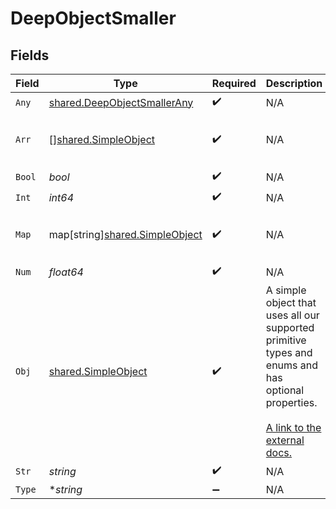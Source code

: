 # DeepObjectSmaller


## Fields

| Field                                                                                                                                                             | Type                                                                                                                                                              | Required                                                                                                                                                          | Description                                                                                                                                                       | Example                                                                                                                                                           |
| ----------------------------------------------------------------------------------------------------------------------------------------------------------------- | ----------------------------------------------------------------------------------------------------------------------------------------------------------------- | ----------------------------------------------------------------------------------------------------------------------------------------------------------------- | ----------------------------------------------------------------------------------------------------------------------------------------------------------------- | ----------------------------------------------------------------------------------------------------------------------------------------------------------------- |
| `Any`                                                                                                                                                             | [shared.DeepObjectSmallerAny](../../../pkg/models/shared/deepobjectsmallerany.md)                                                                                 | :heavy_check_mark:                                                                                                                                                | N/A                                                                                                                                                               | anyOf[0]                                                                                                                                                          |
| `Arr`                                                                                                                                                             | [][shared.SimpleObject](../../../pkg/models/shared/simpleobject.md)                                                                                               | :heavy_check_mark:                                                                                                                                                | N/A                                                                                                                                                               | [<br/>"...",<br/>"..."<br/>]                                                                                                                                      |
| `Bool`                                                                                                                                                            | *bool*                                                                                                                                                            | :heavy_check_mark:                                                                                                                                                | N/A                                                                                                                                                               | true                                                                                                                                                              |
| `Int`                                                                                                                                                             | *int64*                                                                                                                                                           | :heavy_check_mark:                                                                                                                                                | N/A                                                                                                                                                               | 1                                                                                                                                                                 |
| `Map`                                                                                                                                                             | map[string][shared.SimpleObject](../../../pkg/models/shared/simpleobject.md)                                                                                      | :heavy_check_mark:                                                                                                                                                | N/A                                                                                                                                                               | {<br/>"key": "..."<br/>}                                                                                                                                          |
| `Num`                                                                                                                                                             | *float64*                                                                                                                                                         | :heavy_check_mark:                                                                                                                                                | N/A                                                                                                                                                               | 1.1                                                                                                                                                               |
| `Obj`                                                                                                                                                             | [shared.SimpleObject](../../../pkg/models/shared/simpleobject.md)                                                                                                 | :heavy_check_mark:                                                                                                                                                | A simple object that uses all our supported primitive types and enums and has optional properties.<br/><br/>[A link to the external docs.](https://docs.speakeasyapi.dev) |                                                                                                                                                                   |
| `Str`                                                                                                                                                             | *string*                                                                                                                                                          | :heavy_check_mark:                                                                                                                                                | N/A                                                                                                                                                               | test                                                                                                                                                              |
| `Type`                                                                                                                                                            | **string*                                                                                                                                                         | :heavy_minus_sign:                                                                                                                                                | N/A                                                                                                                                                               |                                                                                                                                                                   |